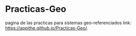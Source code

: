 # Practicas-Geo
pagina de las practicas para sistemas geo-referenciados
link: https://appithe.github.io/Practicas-Geo/. 
